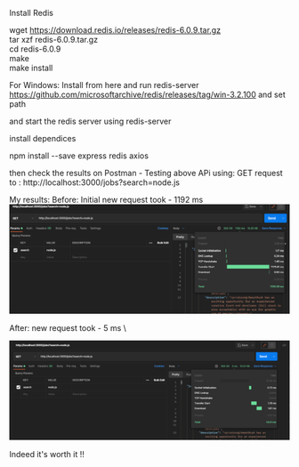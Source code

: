Install Redis

wget https://download.redis.io/releases/redis-6.0.9.tar.gz      \
tar xzf redis-6.0.9.tar.gz          \
cd redis-6.0.9              \
make                   \
make install             


For Windows: Install from here and run redis-server
https://github.com/microsoftarchive/redis/releases/tag/win-3.2.100
and set path 

and start the redis server using redis-server

install dependices      

npm install --save  express redis axios


then check the results on Postman -
 Testing above APi using: GET request to : http://localhost:3000/jobs?search=node.js

 My results:
 Before: Initial new request took - 1192 ms         \
 ![alt text](https://github.com/HumbleBee14/WebDevStuff/blob/main/RedisCacheNodejs/RedisDemo1/images/Before(first%20Request%20to%20server).png?raw=true)


 After: new request took - 5 ms             \

![alt text](https://github.com/HumbleBee14/WebDevStuff/blob/main/RedisCacheNodejs/RedisDemo1/images/After(with%20Redis).png?raw=true)

Indeed it's worth it !!